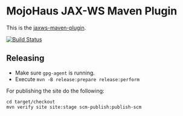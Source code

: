 # MojoHaus JAX-WS Maven Plugin

This is the [jaxws-maven-plugin](http://www.mojohaus.org/jaxws-maven-plugin/).
 
[![Build Status](https://travis-ci.org/mojohaus/jaxws-maven-plugin.svg?branch=master)](https://travis-ci.org/mojohaus/jaxws-maven-plugin)

## Releasing

* Make sure `gpg-agent` is running.
* Execute `mvn -B release:prepare release:perform`

For publishing the site do the following:

```
cd target/checkout
mvn verify site site:stage scm-publish:publish-scm
```

